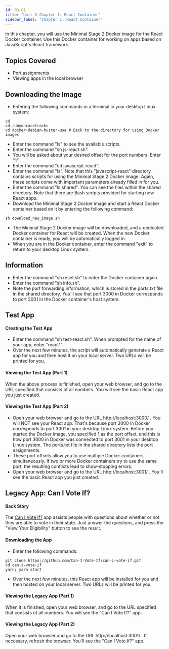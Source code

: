 ```yaml
---
id: 03-01
title: "Unit 3 Chapter 1: React Container"
sidebar_label: "Chapter 1: React Container"
---
```


In this chapter, you will use the Minimal Stage 2 Docker image for the React Docker container.  Use this Docker container for working on apps based on JavaScript's React framework.

## Topics Covered
* Port assignments
* Viewing apps in the local browser

## Downloading the Image
* Entering the following commands in a terminal in your desktop Linux system:
```
cd
cd rubyonracetracks
cd docker-debian-buster-use # Back to the directory for using Docker images
```
* Enter the command "ls" to see the available scripts.
* Enter the command "sh js-react.sh".
* You will be asked about your desired offset for the port numbers.  Enter "1".
* Enter the command "cd javascript-react".
* Enter the command "ls".  Note that this "javascript-react" directory contains scripts for using the Minimal Stage 2 Docker image.  Again, these scripts come with important parameters already filled in for you.
* Enter the command "ls shared".  You can see the files within the shared directory.  Note that there are Bash scripts provided for starting new React apps.
* Download the Minimal Stage 2 Docker image and start a React Docker container based on it by entering the following command:
```
sh download_new_image.sh
```
* The Minimal Stage 2 Docker image will be downloaded, and a dedicated Docker container for React will be created. When the new Docker container is ready, you will be automatically logged in.
* When you are in the Docker container, enter the command "exit" to return to your desktop Linux system.

## Information
* Enter the command "sh reset.sh" to enter the Docker container again.
* Enter the command "sh info.sh".
* Note the port forwarding information, which is stored in the ports.txt file in the shared directory.  You'll see that port 3000 in Docker corresponds to port 3001 in the Docker container's host system.

## Test App

#### Creating the Test App
* Enter the command "sh test-react.sh".  When prompted for the name of your app, enter "react1".
* Over the next few minutes, the script will automatically generate a React app for you and then host it on your local server.  Two URLs will be printed for you.

#### Viewing the Test App (Part 1)
When the above process is finished, open your web browser, and go to the URL specified that consists of all numbers.  You will see the basic React app you just created.

#### Viewing the Test App (Part 2)
* Open your web browser and go to the URL http://localhost:3000/ .  You will NOT see your React app.  That's because port 3000 in Docker corresponds to port 3001 in your desktop Linux system.  Before you started the Docker image, you specified 1 as the port offset, and this is how port 3000 in Docker was connected to port 3001 in your desktop Linux system.  The ports.txt file in the shared directory lists the port assignments.
* These port offsets allow you to use multiple Docker containers simultaneously.  If two or more Docker containers try to use the same port, the resulting conflicts lead to show-stopping errors.
* Open your web browser and go to the URL http://localhost:3001/ .  You'll see the basic React app you just created.

## Legacy App: Can I Vote If?

#### Back Story
The [Can I Vote If?](http://can-i-vote-if-beta.herokuapp.com/) app assists people with questions about whether or not they are able to vote in their state.  Just answer the questions, and press the "View Your Eligibility" button to see the result.

#### Downloading the App
* Enter the following commands:
```
git clone https://github.com/Can-I-Vote-If/can-i-vote-if.git
cd can-i-vote-if
yarn; yarn start
```
* Over the next few minutes, this React app will be installed for you and then hosted on your local server.  Two URLs will be printed for you.

#### Viewing the Legacy App (Part 1)
When it is finished, open your web browser, and go to the URL specified that consists of all numbers.  You will see the "Can I Vote If?" app.

#### Viewing the Legacy App (Part 2)
Open your web browser and go to the URL http://localhost:3001/ .  If necessary, refresh the browser.  You'll see the "Can I Vote If?" app.
